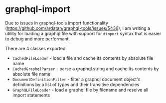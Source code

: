 # graphql-import

Due to issues in graphql-tools import functionality (https://github.com/ardatan/graphql-tools/issues/5436), I am writing a utility for loading a graphql file with support for `#import` syntax that is easier to debug and more performant.

There are 4 classes exported:

- `CachedFileLoader` - load a file and cache its contents by absolute file name
- `CachedGraphqlParser` - parse a graphql string and cache its contents by absolute file name
- `DocumentDefinitionFilter` - filter a graphql document object's definitions by a list of types and their transitive dependencies
- `GraphQLFileLoader` - load a graphql file by filename and resolve all import statements